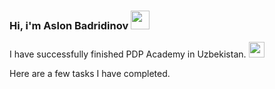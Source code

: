 ### Hi, i'm Aslon Badridinov <img src="https://media3.giphy.com/media/v1.Y2lkPTc5MGI3NjExMDFiZTQzMzJmN2FmZTZjNmRjYmVjZDE1ZWZmZmQ5NTNlZDJhMzgwMSZlcD12MV9pbnRlcm5hbF9naWZzX2dpZklkJmN0PXM/gM5qFksULw54NMWyry/giphy.gif" width="30px">

 I have successfully finished PDP Academy in Uzbekistan.
<a href="https://online.pdp.uz/"> <img src="https://www.facebook.com/pdpuz/photos/a.183624222142992/587653368406740/" width="25px">
<a/>
 
 Here are a few tasks I have completed. <br />                                    
